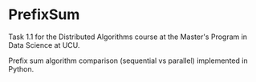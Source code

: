 # PrefixSum

Task 1.1 for the Distributed Algorithms course at the Master's Program in Data Science at UCU.

Prefix sum algorithm comparison (sequential vs parallel) implemented in Python.
